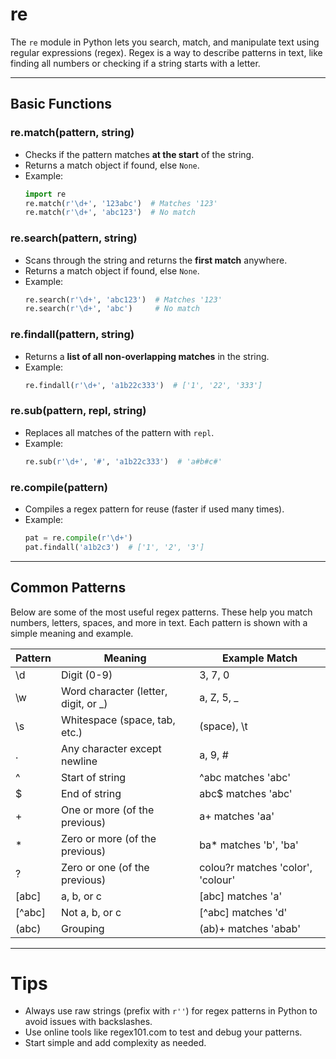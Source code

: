 # re

The `re` module in Python lets you search, match, and manipulate text using regular expressions (regex). Regex is a way to describe patterns in text, like finding all numbers or checking if a string starts with a letter.

---

## Basic Functions

### re.match(pattern, string)
- Checks if the pattern matches **at the start** of the string.
- Returns a match object if found, else `None`.
- Example:
  ```python
  import re
  re.match(r'\d+', '123abc')  # Matches '123'
  re.match(r'\d+', 'abc123')  # No match
  ```

### re.search(pattern, string)
- Scans through the string and returns the **first match** anywhere.
- Returns a match object if found, else `None`.
- Example:
  ```python
  re.search(r'\d+', 'abc123')  # Matches '123'
  re.search(r'\d+', 'abc')     # No match
  ```

### re.findall(pattern, string)
- Returns a **list of all non-overlapping matches** in the string.
- Example:
  ```python
  re.findall(r'\d+', 'a1b22c333')  # ['1', '22', '333']
  ```

### re.sub(pattern, repl, string)
- Replaces all matches of the pattern with `repl`.
- Example:
  ```python
  re.sub(r'\d+', '#', 'a1b22c333')  # 'a#b#c#'
  ```

### re.compile(pattern)
- Compiles a regex pattern for reuse (faster if used many times).
- Example:
  ```python
  pat = re.compile(r'\d+')
  pat.findall('a1b2c3')  # ['1', '2', '3']
  ```

---

## Common Patterns

Below are some of the most useful regex patterns. These help you match numbers, letters, spaces, and more in text. Each pattern is shown with a simple meaning and example.

| Pattern   | Meaning                                   | Example Match         |
|-----------|-------------------------------------------|----------------------|
| \d        | Digit (0-9)                               | 3, 7, 0              |
| \w        | Word character (letter, digit, or _)      | a, Z, 5, _           |
| \s        | Whitespace (space, tab, etc.)             |   (space), \t        |
| .         | Any character except newline               | a, 9, #              |
| ^         | Start of string                           | ^abc matches 'abc'   |
| $         | End of string                             | abc$ matches 'abc'   |
| +         | One or more (of the previous)             | a+ matches 'aa'      |
| *         | Zero or more (of the previous)            | ba* matches 'b', 'ba'|
| ?         | Zero or one (of the previous)             | colou?r matches 'color', 'colour' |
| [abc]     | a, b, or c                                | [abc] matches 'a'    |
| [^abc]    | Not a, b, or c                            | [^abc] matches 'd'   |
| (abc)     | Grouping                                  | (ab)+ matches 'abab' |

---

# Tips
- Always use raw strings (prefix with `r''`) for regex patterns in Python to avoid issues with backslashes.
- Use online tools like regex101.com to test and debug your patterns.
- Start simple and add complexity as needed.

<!--
This cheat sheet is designed for quick reference and learning. It covers the most common regex operations and patterns in Python.
-->

